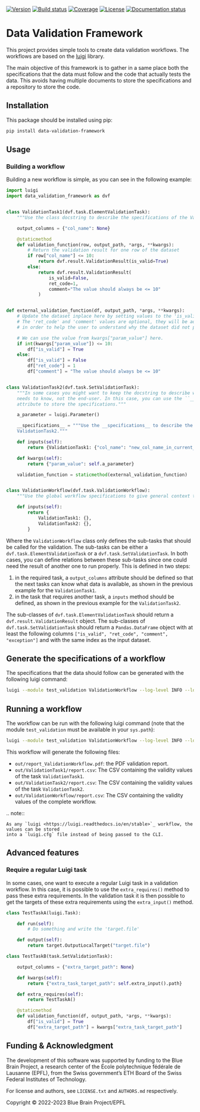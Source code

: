 [![Version](https://img.shields.io/pypi/v/data-validation-framework)](https://github.com/BlueBrain/data-validation-framework/releases)
[![Build status](https://github.com/BlueBrain/data-validation-framework/actions/workflows/run-tox.yml/badge.svg?branch=main)](https://github.com/BlueBrain/data-validation-framework/actions)
[![Coverage](https://codecov.io/github/BlueBrain/data-validation-framework/coverage.svg?branch=main)](https://codecov.io/github/BlueBrain/data-validation-framework?branch=main)
[![License](https://img.shields.io/badge/License-Apache%202-blue)](https://github.com/BlueBrain/data-validation-framework/blob/main/LICENSE.txt)
[![Documentation status](https://readthedocs.org/projects/data-validation-framework/badge/?version=latest)](https://data-validation-framework.readthedocs.io/)


# Data Validation Framework

This project provides simple tools to create data validation workflows.
The workflows are based on the [luigi](https://luigi.readthedocs.io/en/stable) library.

The main objective of this framework is to gather in a same place both the specifications that the
data must follow and the code that actually tests the data. This avoids having multiple documents
to store the specifications and a repository to store the code.


## Installation

This package should be installed using pip:

```bash
pip install data-validation-framework
```

## Usage

### Building a workflow

Building a new workflow is simple, as you can see in the following example:

```python
import luigi
import data_validation_framework as dvf


class ValidationTask1(dvf.task.ElementValidationTask):
    """Use the class docstring to describe the specifications of the ValidationTask1."""

    output_columns = {"col_name": None}

    @staticmethod
    def validation_function(row, output_path, *args, **kwargs):
        # Return the validation result for one row of the dataset
        if row["col_name"] <= 10:
            return dvf.result.ValidationResult(is_valid=True)
        else:
            return dvf.result.ValidationResult(
                is_valid=False,
                ret_code=1,
                comment="The value should always be <= 10"
            )


def external_validation_function(df, output_path, *args, **kwargs):
    # Update the dataset inplace here by setting values to the 'is_valid' column.
    # The 'ret_code' and 'comment' values are optional, they will be added to the report
    # in order to help the user to understand why the dataset did not pass the validation.

    # We can use the value from kwargs["param_value"] here.
    if int(kwargs["param_value"]) <= 10:
        df["is_valid"] = True
    else:
        df["is_valid"] = False
        df["ret_code"] = 1
        df["comment"] = "The value should always be <= 10"


class ValidationTask2(dvf.task.SetValidationTask):
    """In some cases you might want to keep the docstring to describe what a developer
    needs to know, not the end-user. In this case, you can use the ``__specifications__``
    attribute to store the specifications."""

    a_parameter = luigi.Parameter()

    __specifications__ = """Use the __specifications__ to describe the specifications of the
    ValidationTask2."""

    def inputs(self):
        return {ValidationTask1: {"col_name": "new_col_name_in_current_task"}}

    def kwargs(self):
        return {"param_value": self.a_parameter}

    validation_function = staticmethod(external_validation_function)


class ValidationWorkflow(dvf.task.ValidationWorkflow):
    """Use the global workflow specifications to give general context to the end-user."""

    def inputs(self):
        return {
            ValidationTask1: {},
            ValidationTask2: {},
        }
```

Where the `ValidationWorkflow` class only defines the sub-tasks that should be called for the
validation. The sub-tasks can be either a `dvf.task.ElementValidationTask` or a
`dvf.task.SetValidationTask`. In both cases, you can define relations between these sub-tasks
since one could need the result of another one to run properly. This is defined in two steps:

1. in the required task, a `output_columns` attribute should be defined so that the next tasks
   can know what data is available, as shown in the previous example for the `ValidationTask1`.
2. in the task that requires another task, a `inputs` method should be defined, as shown in the
   previous example for the `ValidationTask2`.

The sub-classes of `dvf.task.ElementValidationTask` should return a
`dvf.result.ValidationResult` object. The sub-classes of `dvf.task.SetValidationTask` should
return a `Pandas.DataFrame` object with at least the following columns
`["is_valid", "ret_code", "comment", "exception"]` and with the same index as the input dataset.

## Generate the specifications of a workflow

The specifications that the data should follow can be generated with the following luigi command:

```bash
luigi --module test_validation ValidationWorkflow --log-level INFO --local-scheduler --result-path out --ValidationTask2-a-parameter 15 --specifications-only
```

## Running a workflow

The workflow can be run with the following luigi command (note that the module `test_validation`
must be available in your `sys.path`):


```bash
luigi --module test_validation ValidationWorkflow --log-level INFO --local-scheduler --dataset-df dataset.csv --result-path out --ValidationTask2-a-parameter 15
```

This workflow will generate the following files:

* `out/report_ValidationWorkflow.pdf`: the PDF validation report.
* `out/ValidationTask1/report.csv`: The CSV containing the validity values of the task
  `ValidationTask1`.
* `out/ValidationTask2/report.csv`: The CSV containing the validity values of the task
  `ValidationTask2`.
* `out/ValidationWorkflow/report.csv`: The CSV containing the validity values of the complete
  workflow.

.. note::

    As any `luigi <https://luigi.readthedocs.io/en/stable>`_ workflow, the values can be stored
    into a `luigi.cfg` file instead of being passed to the CLI.

## Advanced features

### Require a regular Luigi task

In some cases, one want to execute a regular Luigi task in a validation workflow. In this case, it
is possible to use the `extra_requires()` method to pass these extra requirements. In the
validation task it is then possible to get the targets of these extra requirements using the
`extra_input()` method.

```python
class TestTaskA(luigi.Task):

    def run(self):
        # Do something and write the 'target.file'

    def output(self):
        return target.OutputLocalTarget("target.file")

class TestTaskB(task.SetValidationTask):

    output_columns = {"extra_target_path": None}

    def kwargs(self):
        return {"extra_task_target_path": self.extra_input().path}

    def extra_requires(self):
        return TestTaskA()

    @staticmethod
    def validation_function(df, output_path, *args, **kwargs):
        df["is_valid"] = True
        df["extra_target_path"] = kwargs["extra_task_target_path"]
```

## Funding & Acknowledgment

The development of this software was supported by funding to the Blue Brain Project, a research
center of the École polytechnique fédérale de Lausanne (EPFL), from the Swiss government’s ETH
Board of the Swiss Federal Institutes of Technology.

For license and authors, see `LICENSE.txt` and `AUTHORS.md` respectively.

Copyright © 2022-2023 Blue Brain Project/EPFL
